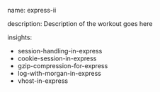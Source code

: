 name: express-ii

description: Description of the workout goes here

insights:
  - session-handling-in-express
  - cookie-session-in-express
  - gzip-compression-for-express
  - log-with-morgan-in-express
  - vhost-in-express